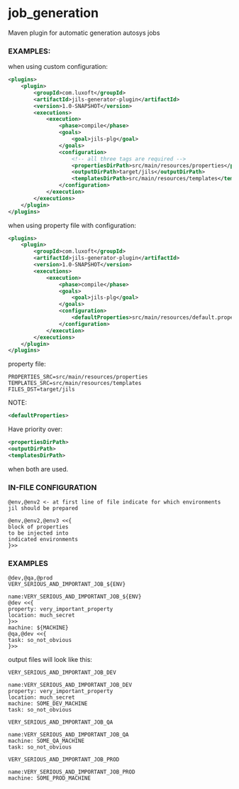 # job_generation
Maven plugin for automatic generation autosys jobs

<h3>EXAMPLES:</h3>

when using custom configuration:

```xml
<plugins>
    <plugin>
        <groupId>com.luxoft</groupId>
        <artifactId>jils-generator-plugin</artifactId>
        <version>1.0-SNAPSHOT</version>
        <executions>
            <execution>
                <phase>compile</phase>
                <goals>
                    <goal>jils-plg</goal>
                </goals>
                <configuration>
                    <!-- all three tags are required -->
                    <propertiesDirPath>src/main/resources/properties</propertiesDirPath>
                    <outputDirPath>target/jils</outputDirPath>
                    <templatesDirPath>src/main/resources/templates</templatesDirPath>
                </configuration>
            </execution>
        </executions>
    </plugin>
</plugins>
```

when using property file with configuration:

```xml
<plugins>
    <plugin>
        <groupId>com.luxoft</groupId>
        <artifactId>jils-generator-plugin</artifactId>
        <version>1.0-SNAPSHOT</version>
        <executions>
            <execution>
                <phase>compile</phase>
                <goals>
                    <goal>jils-plg</goal>
                </goals>
                <configuration>
                    <defaultProperties>src/main/resources/default.properties</defaultProperties>
                </configuration>
            </execution>
        </executions>
    </plugin>
</plugins>
```

property file:


<code>PROPERTIES_SRC=src/main/resources/properties</code></br>
<code>TEMPLATES_SRC=src/main/resources/templates</code></br>
<code>FILES_DST=target/jils</code></br>

NOTE:

```xml
<defaultProperties>
```
Have priority over:

```xml
<propertiesDirPath>
<outputDirPath>
<templatesDirPath>
```

when both are used.

<h3>IN-FILE CONFIGURATION</h3>

```
@env,@env2 <- at first line of file indicate for which environments jil should be prepared
```

```
@env,@env2,@env3 <<{
block of properties
to be injected into
indicated environments
}>>
```

<h3>EXAMPLES</h3>

```
@dev,@qa,@prod
VERY_SERIOUS_AND_IMPORTANT_JOB_${ENV}

name:VERY_SERIOUS_AND_IMPORTANT_JOB_${ENV}
@dev <<{
property: very_important_property
location: much_secret
}>>
machine: ${MACHINE}
@qa,@dev <<{
task: so_not_obvious
}>>

```

output files will look like this:
```
VERY_SERIOUS_AND_IMPORTANT_JOB_DEV

name:VERY_SERIOUS_AND_IMPORTANT_JOB_DEV
property: very_important_property
location: much_secret
machine: SOME_DEV_MACHINE
task: so_not_obvious
```

```
VERY_SERIOUS_AND_IMPORTANT_JOB_QA

name:VERY_SERIOUS_AND_IMPORTANT_JOB_QA
machine: SOME_QA_MACHINE
task: so_not_obvious
```

```
VERY_SERIOUS_AND_IMPORTANT_JOB_PROD

name:VERY_SERIOUS_AND_IMPORTANT_JOB_PROD
machine: SOME_PROD_MACHINE

```